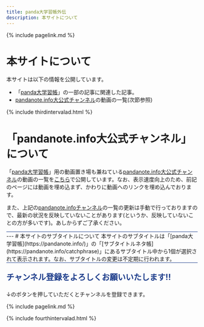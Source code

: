 ```yaml
---
title: panda大学習帳外伝
description: 本サイトについて
---
```

{% include pagelink.md %}

# 本サイトについて
本サイトは以下の情報を公開しています。
* 「[panda大学習帳](https://pandanote.info/)」の一部の記事に関連した記事。
* [pandanote.info大公式チャンネル](https://www.youtube.com/channel/UC2CV_cEjBd81csrHy24Kytg)の動画の一覧(次節参照)

{% include thirdintervalad.html %}

# 「pandanote.info大公式チャンネル」について
「[panda大学習帳](https://pandanote.info/)」用の動画置き場も兼ねている[pandanote.info大公式チャンネル](https://www.youtube.com/channel/UC2CV_cEjBd81csrHy24Kytg)の動画の一覧を[こちら](https://sidestory.pandanote.info/youtube.html)で公開しています。なお、表示速度向上のため、前記のページには動画を埋め込まず、かわりに動画へのリンクを埋め込んでおります。

また、上記の[pandanote.infoチャンネル](https://www.youtube.com/channel/UC2CV_cEjBd81csrHy24Kytg)の一覧の更新は手動で行っておりますので、最新の状況を反映していないことがあります(というか、反映していないことの方が多いです)。あしからずご了承ください。

<div style="border-top: solid 1px #1b3b8a; ">
<script async src="//pagead2.googlesyndication.com/pagead/js/adsbygoogle.js"></script>
<ins class="adsbygoogle"
     style="display:block"
     data-ad-format="fluid"
     data-ad-layout-key="-g1-1u+85-lx+6b"
     data-ad-client="ca-pub-7000200295725746"
     data-ad-slot="1695045969"></ins>
<script>
     (adsbygoogle = window.adsbygoogle || []).push({});
</script>
</div>
---
# 本サイトのサブタイトルについて
本サイトのサブタイトルは「[panda大学習帳](https://pandanote.info/)」の「[サブタイトルネタ帳](https://pandanote.info/catchphrase)」にあるサブタイトル中から1個が選択されて表示されます。なお、サブタイトルの変更は不定期に行われます。
<div style="border-top: solid 1px #1b3b8a; ">
<p style="color:#1b3b8a; font-size:1.5em; font-weight: bold;">チャンネル登録をよろしくお願いいたします!!</p>
<p>↓のボタンを押していただくとチャンネルを登録できます。</p>
<script src="https://apis.google.com/js/platform.js"></script>

<div class="g-ytsubscribe" data-channelid="UC2CV_cEjBd81csrHy24Kytg" data-layout="full" data-count="default"></div>
</div>

{% include pagelink.md %}

{% include fourthintervalad.html %}
